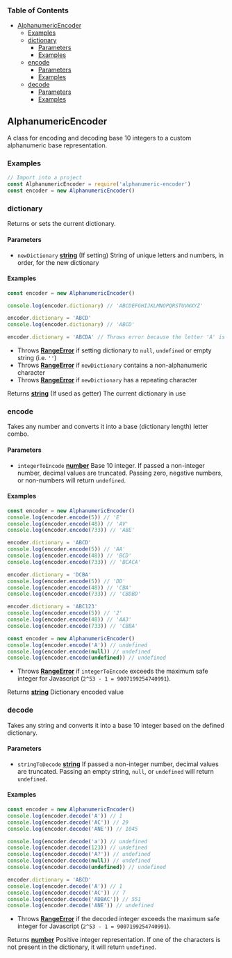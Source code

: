 <!-- Generated by documentation.js. Update this documentation by updating the source code. -->

### Table of Contents

-   [AlphanumericEncoder][1]
    -   [Examples][2]
    -   [dictionary][3]
        -   [Parameters][4]
        -   [Examples][5]
    -   [encode][6]
        -   [Parameters][7]
        -   [Examples][8]
    -   [decode][9]
        -   [Parameters][10]
        -   [Examples][11]

## AlphanumericEncoder

A class for encoding and decoding base 10 integers to a custom alphanumeric base representation.

### Examples

```javascript
// Import into a project
const AlphanumericEncoder = require('alphanumeric-encoder')
const encoder = new AlphanumericEncoder()
```

### dictionary

Returns or sets the current dictionary.

#### Parameters

-   `newDictionary` **[string][12]** (If setting) String of unique letters and numbers, in order, for the new dictionary

#### Examples

```javascript
const encoder = new AlphanumericEncoder()

console.log(encoder.dictionary) // 'ABCDEFGHIJKLMNOPQRSTUVWXYZ'

encoder.dictionary = 'ABCD'
console.log(encoder.dictionary) // 'ABCD'

encoder.dictionary = 'ABCDA' // Throws error because the letter 'A' is repeated
```

-   Throws **[RangeError][13]** if setting dictionary to `null`, `undefined` or empty string (i.e. `''`)
-   Throws **[RangeError][13]** if `newDictionary` contains a non-alphanumeric character
-   Throws **[RangeError][13]** if `newDictionary` has a repeating character

Returns **[string][12]** (If used as getter) The current dictionary in use

### encode

Takes any number and converts it into a base (dictionary length) letter combo.

#### Parameters

-   `integerToEncode` **[number][14]** Base 10 integer. If passed a non-integer number, decimal values are truncated.
    Passing zero, negative numbers, or non-numbers will return `undefined`.

#### Examples

```javascript
const encoder = new AlphanumericEncoder()
console.log(encoder.encode(5)) // 'E'
console.log(encoder.encode(48)) // 'AV'
console.log(encoder.encode(733)) // 'ABE'
```

```javascript
encoder.dictionary = 'ABCD'
console.log(encoder.encode(5)) // 'AA'
console.log(encoder.encode(48)) // 'BCD'
console.log(encoder.encode(733)) // 'BCACA'
```

```javascript
encoder.dictionary = 'DCBA'
console.log(encoder.encode(5)) // 'DD'
console.log(encoder.encode(48)) // 'CBA'
console.log(encoder.encode(733)) // 'CBDBD'
```

```javascript
encoder.dictionary = 'ABC123'
console.log(encoder.encode(5)) // '2'
console.log(encoder.encode(48)) // 'AA3'
console.log(encoder.encode(733)) // 'CBBA'
```

```javascript
const encoder = new AlphanumericEncoder()
console.log(encoder.encode('A')) // undefined
console.log(encoder.encode(null)) // undefined
console.log(encoder.encode(undefined)) // undefined
```

-   Throws **[RangeError][13]** if `integerToEncode` exceeds the maximum safe integer for Javascript (`2^53 - 1 = 9007199254740991`).

Returns **[string][12]** Dictionary encoded value

### decode

Takes any string and converts it into a base 10 integer based on the defined dictionary.

#### Parameters

-   `stringToDecode` **[string][12]** If passed a non-integer number, decimal values are truncated.
    Passing an empty string, `null`, or `undefined` will return `undefined`.

#### Examples

```javascript
const encoder = new AlphanumericEncoder()
console.log(encoder.decode('A')) // 1
console.log(encoder.decode('AC')) // 29
console.log(encoder.decode('ANE')) // 1045
```

```javascript
console.log(encoder.decode('a')) // undefined
console.log(encoder.decode(123)) // undefined
console.log(encoder.decode('A?')) // undefined
console.log(encoder.decode(null)) // undefined
console.log(encoder.decode(undefined)) // undefined
```

```javascript
encoder.dictionary = 'ABCD'
console.log(encoder.decode('A')) // 1
console.log(encoder.decode('AC')) // 7
console.log(encoder.decode('ADBAC')) // 551
console.log(encoder.decode('ANE')) // undefined
```

-   Throws **[RangeError][13]** if the decoded integer exceeds the maximum safe integer for Javascript (`2^53 - 1 = 9007199254740991`).

Returns **[number][14]** Positive integer representation. If one of the characters is not present in the dictionary, it will return `undefined`.

[1]: #alphanumericencoder
[2]: #examples
[3]: #dictionary
[4]: #parameters
[5]: #examples-1
[6]: #encode
[7]: #parameters-1
[8]: #examples-2
[9]: #decode
[10]: #parameters-2
[11]: #examples-3
[12]: https://developer.mozilla.org/docs/Web/JavaScript/Reference/Global_Objects/String
[13]: https://developer.mozilla.org/docs/Web/JavaScript/Reference/Global_Objects/RangeError
[14]: https://developer.mozilla.org/docs/Web/JavaScript/Reference/Global_Objects/Number
